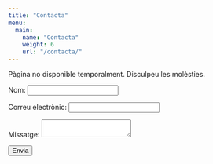 ```yaml
---
title: "Contacta"
menu:
  main:
    name: "Contacta"
    weight: 6
    url: "/contacta/"
---
```

Pàgina no disponible temporalment. Disculpeu les molèsties.

<form name="contact" action="#" netlify>
  <p hidden>
    <label>Don’t fill this out: <input type="text" name="bot-field"/>
  <p>
  <p>
    <label>Nom: <input type="text" name="name"></label>   
  </p>
  <p>
    <label>Correu electrònic: <input type="email" name="email"></label>
  </p>
  <p>
    <label>Missatge: <textarea name="message"></textarea></label>
  </p>
  <p>
    <button type="submit">Envia</button>
  </p>
</form>
